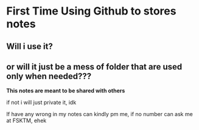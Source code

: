 # First Time Using Github to stores notes

## Will i use it?

## or will it just be a mess of folder that are used only when needed???

**This notes are meant to be shared with others**

if not i will just private it, idk

If have any wrong in my notes can kindly pm me, if no number can ask me at FSKTM, ehek




